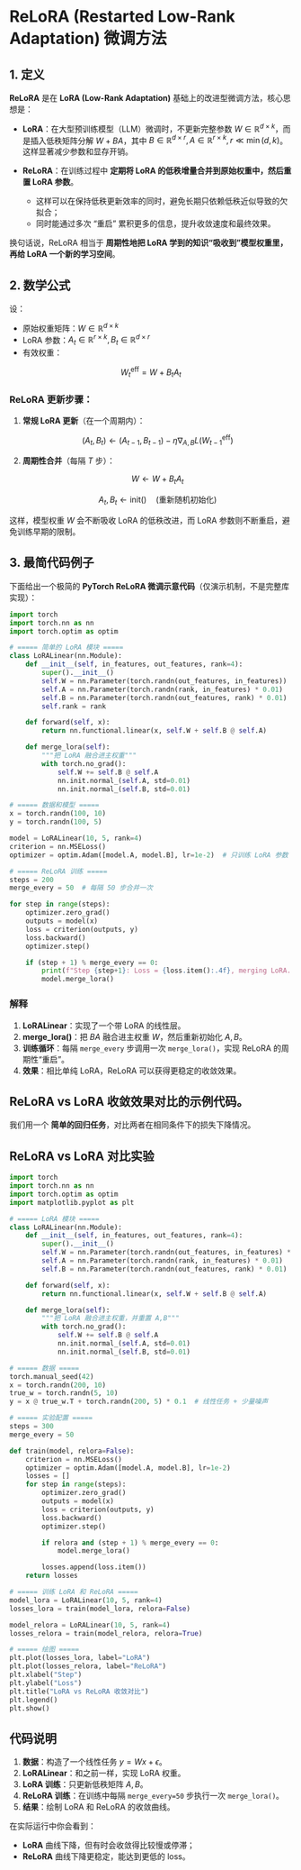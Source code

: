 # ReLoRA (Restarted Low-Rank Adaptation) 微调方法


## 1. 定义

**ReLoRA** 是在 **LoRA (Low-Rank Adaptation)** 基础上的改进型微调方法，核心思想是：

* **LoRA**：在大型预训练模型（LLM）微调时，不更新完整参数 $W \in \mathbb{R}^{d \times k}$，而是插入低秩矩阵分解 $W + BA$，其中 $B \in \mathbb{R}^{d \times r}, A \in \mathbb{R}^{r \times k}, r \ll \min(d, k)$。这样显著减少参数和显存开销。
* **ReLoRA**：在训练过程中 **定期将 LoRA 的低秩增量合并到原始权重中，然后重置 LoRA 参数**。

  * 这样可以在保持低秩更新效率的同时，避免长期只依赖低秩近似导致的欠拟合；
  * 同时能通过多次 “重启” 累积更多的信息，提升收敛速度和最终效果。

换句话说，ReLoRA 相当于 **周期性地把 LoRA 学到的知识“吸收到”模型权重里，再给 LoRA 一个新的学习空间**。


## 2. 数学公式

设：

* 原始权重矩阵：$W \in \mathbb{R}^{d \times k}$
* LoRA 参数：$A_t \in \mathbb{R}^{r \times k}, B_t \in \mathbb{R}^{d \times r}$
* 有效权重：

$$
W_t^{\text{eff}} = W + B_t A_t
$$

### ReLoRA 更新步骤：

1. **常规 LoRA 更新**（在一个周期内）：

   $$
   (A_t, B_t) \leftarrow (A_{t-1}, B_{t-1}) - \eta \nabla_{A,B} L(W_{t-1}^{\text{eff}})
   $$

2. **周期性合并**（每隔 $T$ 步）：

   $$
   W \leftarrow W + B_t A_t
   $$

   $$
   A_t, B_t \leftarrow \text{init}() \quad (\text{重新随机初始化})
   $$

这样，模型权重 $W$ 会不断吸收 LoRA 的低秩改进，而 LoRA 参数则不断重启，避免训练早期的限制。


## 3. 最简代码例子

下面给出一个极简的 **PyTorch ReLoRA 微调示意代码**（仅演示机制，不是完整库实现）：

```python
import torch
import torch.nn as nn
import torch.optim as optim

# ===== 简单的 LoRA 模块 =====
class LoRALinear(nn.Module):
    def __init__(self, in_features, out_features, rank=4):
        super().__init__()
        self.W = nn.Parameter(torch.randn(out_features, in_features))  # 原始权重
        self.A = nn.Parameter(torch.randn(rank, in_features) * 0.01)   # LoRA A
        self.B = nn.Parameter(torch.randn(out_features, rank) * 0.01)  # LoRA B
        self.rank = rank

    def forward(self, x):
        return nn.functional.linear(x, self.W + self.B @ self.A)

    def merge_lora(self):
        """把 LoRA 融合进主权重"""
        with torch.no_grad():
            self.W += self.B @ self.A
            nn.init.normal_(self.A, std=0.01)
            nn.init.normal_(self.B, std=0.01)

# ===== 数据和模型 =====
x = torch.randn(100, 10)
y = torch.randn(100, 5)

model = LoRALinear(10, 5, rank=4)
criterion = nn.MSELoss()
optimizer = optim.Adam([model.A, model.B], lr=1e-2)  # 只训练 LoRA 参数

# ===== ReLoRA 训练 =====
steps = 200
merge_every = 50  # 每隔 50 步合并一次

for step in range(steps):
    optimizer.zero_grad()
    outputs = model(x)
    loss = criterion(outputs, y)
    loss.backward()
    optimizer.step()

    if (step + 1) % merge_every == 0:
        print(f"Step {step+1}: Loss = {loss.item():.4f}, merging LoRA...")
        model.merge_lora()

```


### 解释

1. **LoRALinear**：实现了一个带 LoRA 的线性层。
2. **merge\_lora()**：把 $BA$ 融合进主权重 $W$，然后重新初始化 $A, B$。
3. **训练循环**：每隔 `merge_every` 步调用一次 `merge_lora()`，实现 ReLoRA 的周期性“重启”。
4. **效果**：相比单纯 LoRA，ReLoRA 可以获得更稳定的收敛效果。

## ReLoRA vs LoRA 收敛效果对比的示例代码。
我们用一个 **简单的回归任务**，对比两者在相同条件下的损失下降情况。

## ReLoRA vs LoRA 对比实验

```python
import torch
import torch.nn as nn
import torch.optim as optim
import matplotlib.pyplot as plt

# ===== LoRA 模块 =====
class LoRALinear(nn.Module):
    def __init__(self, in_features, out_features, rank=4):
        super().__init__()
        self.W = nn.Parameter(torch.randn(out_features, in_features) * 0.1)
        self.A = nn.Parameter(torch.randn(rank, in_features) * 0.01)
        self.B = nn.Parameter(torch.randn(out_features, rank) * 0.01)

    def forward(self, x):
        return nn.functional.linear(x, self.W + self.B @ self.A)

    def merge_lora(self):
        """把 LoRA 融合进主权重，并重置 A,B"""
        with torch.no_grad():
            self.W += self.B @ self.A
            nn.init.normal_(self.A, std=0.01)
            nn.init.normal_(self.B, std=0.01)

# ===== 数据 =====
torch.manual_seed(42)
x = torch.randn(200, 10)
true_w = torch.randn(5, 10)
y = x @ true_w.T + torch.randn(200, 5) * 0.1  # 线性任务 + 少量噪声

# ===== 实验配置 =====
steps = 300
merge_every = 50

def train(model, relora=False):
    criterion = nn.MSELoss()
    optimizer = optim.Adam([model.A, model.B], lr=1e-2)
    losses = []
    for step in range(steps):
        optimizer.zero_grad()
        outputs = model(x)
        loss = criterion(outputs, y)
        loss.backward()
        optimizer.step()

        if relora and (step + 1) % merge_every == 0:
            model.merge_lora()

        losses.append(loss.item())
    return losses

# ===== 训练 LoRA 和 ReLoRA =====
model_lora = LoRALinear(10, 5, rank=4)
losses_lora = train(model_lora, relora=False)

model_relora = LoRALinear(10, 5, rank=4)
losses_relora = train(model_relora, relora=True)

# ===== 绘图 =====
plt.plot(losses_lora, label="LoRA")
plt.plot(losses_relora, label="ReLoRA")
plt.xlabel("Step")
plt.ylabel("Loss")
plt.title("LoRA vs ReLoRA 收敛对比")
plt.legend()
plt.show()
```



## 代码说明

1. **数据**：构造了一个线性任务 $y = Wx + \epsilon$。
2. **LoRALinear**：和之前一样，实现 LoRA 权重。
3. **LoRA 训练**：只更新低秩矩阵 $A, B$。
4. **ReLoRA 训练**：在训练中每隔 `merge_every=50` 步执行一次 `merge_lora()`。
5. **结果**：绘制 LoRA 和 ReLoRA 的收敛曲线。

在实际运行中你会看到：

* **LoRA** 曲线下降，但有时会收敛得比较慢或停滞；
* **ReLoRA** 曲线下降更稳定，能达到更低的 loss。



